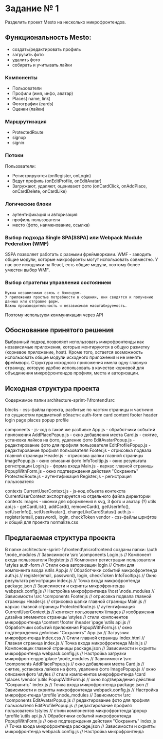 # Задание № 1

Разделить проект Mesto на несколько микрофронтендов. 

## Функциональность Mesto:

- создать/редактировать профиль
- загрузить фото
- удалить фото
- собирать и учитывать лайки

### Компоненты

- Пользователи
- Профили (имя, инфо, аватар)
- Places( name, link)
- Фотографии (cards)
- Оценки (лайки)

### Маршрутизация

- ProtectedRoute
- signup
- signin

### Потоки 

Пользователи:

- Регистрируются (onRegister, onLogin)
- Ведут профиль (onEditProfile, onEditAvatar)
- Загружают, удаляют, оценивают фото (onCardClick, onAddPlace, onCardDelete, onCardLike)

### Логические блоки

 - аутентификация и авторизация
 - профиль пользователя
 - место (фото, наименование, ссылка)

### Выбор подхода Single SPA(SSPA) или Webpack Module Federation (WMF)

SSPA позволяет работать с разными фреймворками. 
WMF - заводить общие модули, которые микрофронты могут использовать совместно.
У нас все исходники на React, есть общие модули, поэтому более уместен выбор WMF.

### Выбор стратегии управления состоянием

	Нужна независимая связь с бэкендом.
	У приложения простые потребности в общении, они сводятся к получению данных или отправке форм.
	Важны производительность и независимая масштабируемость.

Поэтому используем коммуникации через API

## Обоснование принятого решения

Выбранный подход позволяет использовать микрофронтенды как независимые приложения, которые монтируются в общую разметку (корневое приложение, host).
Кроме того, остается возможность использовать общие модули исходного приложения и не менять фреймворк.
Структура исходного приложения имела одну главную страницу, которую удобно использовать в качестве корневой для объединения 
микрофронтендов профиля, места и авторизации.

## Исходная структура проекта

Содержимое папки architecture-sprint-1\frontend\src

  blocks            - css-файлы проекта, разбитые по частям страницы и частично по сущностям предметной области:
    auth-form
    card
    content
    footer
    header
    login
    page
    places
    popup
    profile

  components        - js-код в такой же разбивке
    App.js               - обработчики событий приложения
    AddPlacePopup.js     - окно добавления места
    Card.js              - снятие, установка лайков на фото, удаление фото
    EditAvatarPopup.js   - редактирование фото для профиля пользователя
    EditProfilePopup.js  - редактирование профиля пользователя
    Footer.js            - отрисовка подвала главной страницы
    Header.js            - отрисовка шапки главной страницы 
    ImagePopup.js        - окно описания фото
    InfoTooltip.js       - окно результата регистрации
    Login.js             - форма входа
    Main.js              - каркас главной страницы
    PopupWithForm.js     - окно подтверждения действия "Сохранить"
    ProtectedRoute.js    - аутентификация
    Register.js          - регистрация пользователя

  contexts
		CurrentUserContext.js - js-код объекта контекста CurrentUserContext экспортируется из отдельного файла директории contexts
  images            - иконки для оформления в svg, 3 фото и аватар (?)
  utils
    api.js          - getCardList(), addCard(), removeCard(), getUserInfo(), setUserInfo(), setUserAvatar(), changeLikeCardStatus()
    auth.js         - register(email, password), login, checkToken
  vendor            - css-файлы шрифтов и общий для проекта normalize.css

## Предлагаемая структура проекта 

В папке architecture-sprint-1\frontend\microfrontend созданы папки:
	\auth
		\node_modules                 // Зависимости
		\src
			\components
				Login.js                  // Компонент входа пользователя
				Register.js               // Компонент регистрации пользователя
			\styles
				auth-form                 // Стили окна авторизации
				login                     // Стили для компонента входа
			\utils
				App.js                    // Обработчики событий микрофронтенда
				auth.js                   // register(email, password), login, checkToken
        InfoTooltip.js            // Окно результата регистрации
			index.js                    // Точка входа микрофронтенда
		package.json                  // Зависимости и скрипты микрофронтенда
		webpack.config.js             // Настройка микрофронтенда
  \host
		\node_modules                 // Зависимости
		\src
			\components
				Footer.js                 // отрисовка подвала главной страницы
				Header.js                 // отрисовка шапки главной страницы 
        Main.js                   // каркас главной страницы
				ProtectedRoute.js         // аутентификация
				CurrentUserContext.js     // контекст пользователя
			\images                     // изображения дизайна элементов страницы
      \styles                     // стили компонентов микрофронтенда
				\content
				\footer 
				\header 
        \page
			\utils
				api.js                    // Обработчики событий приложения
				PopupWithForm.js          // окно подтверждения действия "Сохранить"
			App.jsx                     // Загрузчик микрофронтенда
			index.css                   // Стили главной страницы
			index.html                  // Главная страница
			index.js                    // Точка входа микрофронтенда
      Main.js                     // Компоновцик главной страницы
		package.json                  // Зависимости и скрипты микрофронтенда
		webpack.config.js             // Настройка загрузки микрофронтендов
  \place
    \node_modules                 // Зависимости
		\src
      \components
        AddPlacePopup.js          // окно добавления места
		    Card.js                   // снятие, установка лайков на фото, удаление фото
		    ImagePopup.js             // окно описания фото
      \styles                     // стили компонентов микрофронтенда
				\card
        \places
        \vendor
			\utils
				PopupWithForm.js          // окно подтверждения действия "Сохранить"
		  index.js                    // Точка входа микрофронтенда
		package.json                  // Зависимости и скрипты микрофронтенда
    webpack.config.js             // Настройка микрофронтенда
  \profile
		\node_modules                 // Зависимости
		\src
      \components
				EditAvatarPopup.js        // редактирование фото для профиля пользователя
				EditProfilePopup.js       // редактирование профиля пользователя
			\styles                     // стили компонентов микрофронтенда
				\popup
				\profile
			\utils
				api.js                    // Обработчики событий микрофронтенда
				PopupWithForm.js          // окно подтверждения действия "Сохранить"
		  index.js                    // Точка входа микрофронтенда
    package.json                  // Зависимости и скрипты микрофронтенда
    webpack.config.js             // Настройка микрофронтенда